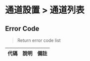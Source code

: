 # 通道設置 > 通道列表

## Error Code
> Return error code list

| 代碼    |             說明                 |   備註  |
| ------ | -------------------------------- | ------ |
